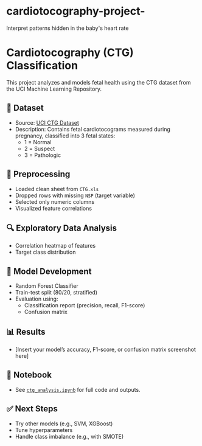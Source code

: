 # cardiotocography-project-
Interpret patterns hidden in the baby's heart rate  
# Cardiotocography (CTG) Classification

This project analyzes and models fetal health using the CTG dataset from the UCI Machine Learning Repository.

## 📁 Dataset

- Source: [UCI CTG Dataset](https://archive.ics.uci.edu/dataset/193/cardiotocography)
- Description: Contains fetal cardiotocograms measured during pregnancy, classified into 3 fetal states:
  - 1 = Normal
  - 2 = Suspect
  - 3 = Pathologic

## 🧹 Preprocessing

- Loaded clean sheet from `CTG.xls`
- Dropped rows with missing `NSP` (target variable)
- Selected only numeric columns
- Visualized feature correlations

## 🔍 Exploratory Data Analysis

- Correlation heatmap of features
- Target class distribution

## 🤖 Model Development

- Random Forest Classifier
- Train-test split (80/20, stratified)
- Evaluation using:
  - Classification report (precision, recall, F1-score)
  - Confusion matrix

## 📊 Results

- [Insert your model’s accuracy, F1-score, or confusion matrix screenshot here]

## 📓 Notebook

- See [`ctg_analysis.ipynb`](ctg_exploration.ipynb) for full code and outputs.

## ✅ Next Steps

- Try other models (e.g., SVM, XGBoost)
- Tune hyperparameters
- Handle class imbalance (e.g., with SMOTE)
